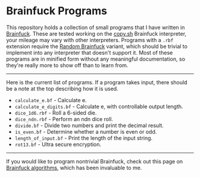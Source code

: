 # Brainfuck Programs

This repository holds a collection of small programs that I have written in
[Brainfuck](https://esolangs.org/wiki/Brainfuck). These are tested working on
the [copy.sh](https://copy.sh/brainfuck/) Brainfuck interpreter, your mileage
may vary with other interpreters. Programs with a ```.rbf``` extension require
the [Random Brainfuck](https://esolangs.org/wiki/Random_Brainfuck) variant,
which should be trivial to implement into any interpreter that doesn't support
it. Most of these programs are in minified form without any meaningful
documentation, so they're really more to show off than to learn from.

---

Here is the current list of programs. If a program takes input, there should be
a note at the top describing how it is used.
- ```calculate_e.bf``` - Calculate e.
- ```calculate_e_digits.bf``` - Calculate e, with controllable output length.
- ```dice_1d6.rbf``` - Roll a 6-sided die.
- ```dice_ndn.rbf``` - Perform an ndn dice roll.
- ```divide.bf``` - Divide two numbers and print the decimal result.
- ```is_even.bf``` - Determine whether a number is even or odd.
- ```length_of_input.bf``` - Print the length of the input string.
- ```rot13.bf``` - Ultra secure encryption.

---

If you would like to program nontrivial Brainfuck, check out this page on
[Brainfuck algorithms](https://esolangs.org/wiki/Brainfuck_algorithms), which
has been invaluable to me.
